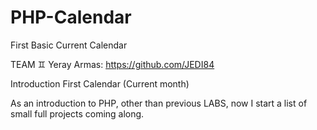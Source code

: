 # PHP-Calendar
First Basic Current Calendar

TEAM
♊ Yeray Armas: https://github.com/JEDI84

Introduction
First Calendar (Current month)

As an introduction to PHP, other than previous LABS, now I start a list of small full projects coming along.
